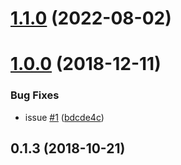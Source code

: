 # [1.1.0](https://github.com/BiancoRoyal/node-red-contrib-iiot-jwt/compare/v1.0.0...v1.1.0) (2022-08-02)



# [1.0.0](https://github.com/BiancoRoyal/node-red-contrib-iiot-jwt/compare/v0.1.3...v1.0.0) (2018-12-11)


### Bug Fixes

* issue [#1](https://github.com/BiancoRoyal/node-red-contrib-iiot-jwt/issues/1) ([bdcde4c](https://github.com/BiancoRoyal/node-red-contrib-iiot-jwt/commit/bdcde4c27c574d4f3a6ffce722c867c2ff590ca9))



## 0.1.3 (2018-10-21)



